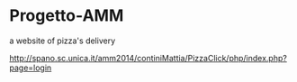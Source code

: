 # Progetto-AMM
a website of pizza's delivery

http://spano.sc.unica.it/amm2014/continiMattia/PizzaClick/php/index.php?page=login
